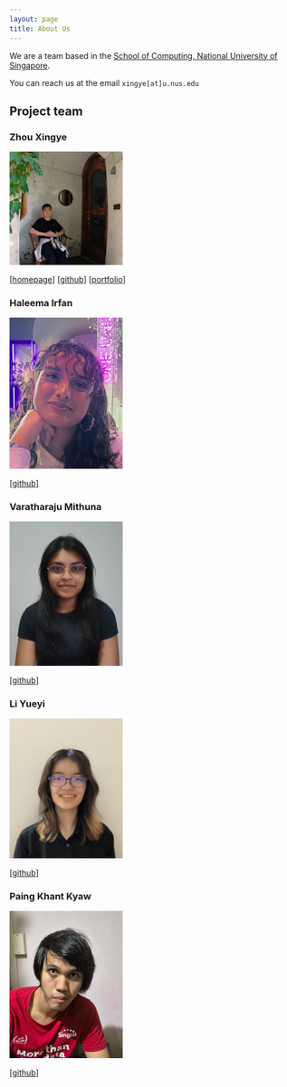 ```yaml
---
layout: page
title: About Us
---
```


We are a team based in the [School of Computing, National University of Singapore](https://www.comp.nus.edu.sg).

You can reach us at the email `xingye[at]u.nus.edu`

## Project team

### Zhou Xingye

<img src="images/zhou-colla.png" width="200px">

[[homepage](https://66f99fbb84cc0e45d28ec44b--teal-baklava-6bd705.netlify.app/)]
[[github](https://github.com/zhou-colla)]
[[portfolio](team/zhouxingye.md)]

### Haleema Irfan

<img src="images/haleemairfan.png" width="200px">

[[github](http://github.com/yyueyii)]


### Varatharaju Mithuna

<img src="images/miuna9890.png" width="200px">


[[github](http://github.com/miuna9890)]


### Li Yueyi

<img src="images/yyueyii.png" width="200px">

[[github](http://github.com/yyueyii)]


### Paing Khant Kyaw

<img src="images/minkhanteain.png" width="200px">

[[github](http://github.com/minkhanteain)]

